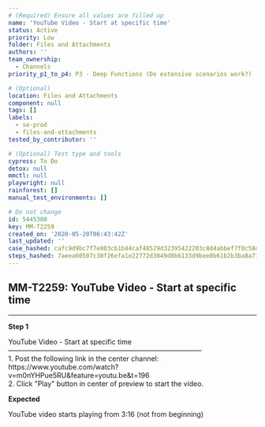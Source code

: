 ```yaml
---
# (Required) Ensure all values are filled up
name: 'YouTube Video - Start at specific time'
status: Active
priority: Low
folder: Files and Attachments
authors: ''
team_ownership:
  - Channels
priority_p1_to_p4: P3 - Deep Functions (Do extensive scenarios work?)

# (Optional)
location: Files and Attachments
component: null
tags: []
labels:
  - se-prod
  - files-and-attachments
tested_by_contributor: ''

# (Optional) Test type and tools
cypress: To Do
detox: null
mmctl: null
playwright: null
rainforest: []
manual_test_environments: []

# Do not change
id: 5445380
key: MM-T2259
created_on: '2020-05-20T06:43:42Z'
last_updated: ''
case_hashed: cafc9d9bc7f7e803cb1b44caf48529d32395422203c8d4abbef7f0c58d71d2b48049627934fb142e91b86e279ed3e8be
steps_hashed: 7aeea60507c30f26efa1e22772d3049d8b6133d9bee8b61b2b3ba8a71f6ca66133cffbb3a8379a4f7dee99e572159319
---
```


<!-- (Auto-generated) Based on frontmatter's "key" and "name" -->

## MM-T2259: YouTube Video - Start at specific time

---

**Step 1**

YouTube Video - Start at specific time\
————————————————————————————\
1\. Post the following link in the center channel:\
https\://www\.youtube.com/watch?v=m0nYHPue5RU\&feature=youtu.be\&t=196\
2\. Click "Play" button in center of preview to start the video.

**Expected**

YouTube video starts playing from 3:16 (not from beginning)
